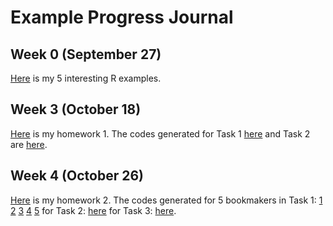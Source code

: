 # Example Progress Journal
## Week 0 (September 27)

[Here](files/erdincelif_homework_0.html) is my 5 interesting R examples.

## Week 3 (October 18)

[Here](files/HW_1.html) is my homework 1. The codes generated for Task 1 [here](files/HW1_task1.R) and Task 2 are [here](files/HW1_task2.R). 

## Week 4 (October 26)

[Here](files/HW2.html) is my homework 2.
The codes generated for 5 bookmakers in Task 1:
[1](files/HW2_task1_p.R)
[2](files/HW2_task1_bet365.R)
[3](files/HW2_task1_bwin.R)
[4](files/HW2_task1_youwin.R)
[5](files/HW2_task1_comeOn.R)
for Task 2: [here](files/HW2_task2.R)
for Task 3: [here](files/HW2_task3_v2.R).
